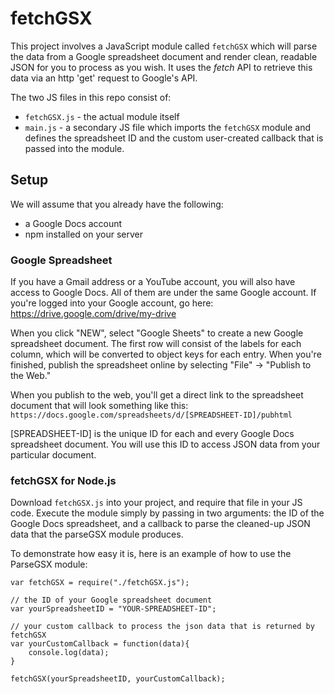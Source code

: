 # fetchGSX
This project involves a JavaScript module called `fetchGSX` which will parse the data from a Google spreadsheet document and render clean, readable JSON for you to process as you wish.  It uses the *fetch* API to retrieve this data via an http 'get' request to Google's API.

The two JS files in this repo consist of:

- `fetchGSX.js` - the actual module itself
- `main.js` - a secondary JS file which imports the `fetchGSX` module and defines the spreadsheet ID and the custom user-created callback that is passed into the module.  

## Setup

We will assume that you already have the following:  
- a Google Docs account
- npm installed on your server

### Google Spreadsheet

If you have a Gmail address or a YouTube account, you will also have access to Google Docs.  All of them are under the same Google account.
If you're logged into your Google account, go here:  https://drive.google.com/drive/my-drive

When you click "NEW", select "Google Sheets" to create a new Google spreadsheet document.  The first row will consist of the labels for each column, which will be converted to object keys for each entry.  When you're finished, publish the spreadsheet online by selecting "File" -> "Publish to the Web."

When you publish to the web, you'll get a direct link to the spreadsheet document that will look something like this:
`https://docs.google.com/spreadsheets/d/[SPREADSHEET-ID]/pubhtml`

[SPREADSHEET-ID] is the unique ID for each and every Google Docs spreadsheet document.  You will use this ID to access JSON data from your particular document.

### fetchGSX for Node.js

Download `fetchGSX.js` into your project, and require that file in your JS code.
Execute the module simply by passing in two arguments:  the ID of the Google Docs spreadsheet, and a callback to parse the cleaned-up JSON data that the parseGSX module produces.

To demonstrate how easy it is, here is an example of how to use the ParseGSX module:

```
var fetchGSX = require("./fetchGSX.js");

// the ID of your Google spreadsheet document
var yourSpreadsheetID = "YOUR-SPREADSHEET-ID";

// your custom callback to process the json data that is returned by fetchGSX
var yourCustomCallback = function(data){
	console.log(data);
}

fetchGSX(yourSpreadsheetID, yourCustomCallback);
```